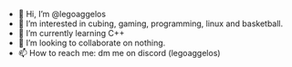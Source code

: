 - 👋 Hi, I’m @legoaggelos
- 👀 I’m interested in cubing, gaming, programming, linux and basketball.
- 🌱 I’m currently learning C++
- 💞️ I’m looking to collaborate on nothing.
- 📫 How to reach me: dm me on discord
(legoaggelos)
<!---
legoaggelos/legoaggelos is a ✨ special ✨ repository because its `README.md` (this file) appears on your GitHub profile.
You can click the Preview link to take a look at your changes.
--->
